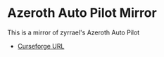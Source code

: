 # Azeroth Auto Pilot Mirror

This is a mirror of zyrrael's Azeroth Auto Pilot

- [Curseforge URL](https://www.curseforge.com/wow/addons/azeroth-auto-pilot)
